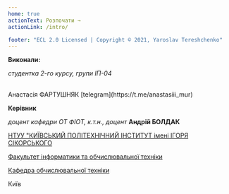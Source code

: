 ```yaml
---
home: true
actionText: Розпочати →
actionLink: /intro/

footer: "ECL 2.0 Licensed | Copyright © 2021, Yaroslav Tereshchenko"
---
```



**Виконали:** 

*студентка 2-го курсу, групи ІП-04*<span padding-right:5em></span>



<br>
Анастасія ФАРТУШНЯК [telegram](https://t.me/anastasiii_mur)
<br>



**Керівник**

*доцент кафедри ОТ ФІОТ, к.т.н., доцент*<span padding-right:5em></span> **Андрій БОЛДАК** 

[НТУУ "КИЇВСЬКИЙ ПОЛІТЕХНІЧНИЙ ІНСТИТУТ імені ІГОРЯ СІКОРСЬКОГО](https://kpi.ua/)

[Факультет інформатики та обчислювальної техніки](https://fiot.kpi.ua/)

[Кафедра обчислювальної техніки](https://comsys.kpi.ua/)

Київ
